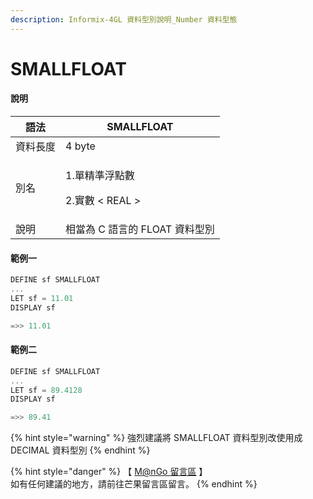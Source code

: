 ```yaml
---
description: Informix-4GL 資料型別說明_Number 資料型態
---
```


# SMALLFLOAT

#### 說明

| 語法   | SMALLFLOAT                               |
| ---- | ---------------------------------------- |
| 資料長度 | 4 byte                                   |
| 別名   | <p>1.單精準浮點數</p><p>2.實數 &#x3C; REAL ></p> |
| 說明   | 相當為 C 語言的 FLOAT 資料型別                     |

#### 範例一

```objectivec
DEFINE sf SMALLFLOAT
...
LET sf = 11.01
DISPLAY sf

=>> 11.01
```

#### 範例二

```objectivec
DEFINE sf SMALLFLOAT
...
LET sf = 89.4128
DISPLAY sf

=>> 89.41
```

{% hint style="warning" %}
強烈建議將 SMALLFLOAT 資料型別改使用成 DECIMAL 資料型別
{% endhint %}

{% hint style="danger" %}
【 [M@nGo 留言區](https://give0714.pixnet.net/blog/post/46111225-informix-4gl-%E7%B0%A1%E5%96%AE%E8%B3%87%E6%96%99%E5%9E%8B%E5%88%A5%E3%80%8A-numeric-data-%E3%80%8B\(-%E4%BA%94-\)) 】\
如有任何建議的地方，請前往芒果留言區留言。
{% endhint %}
